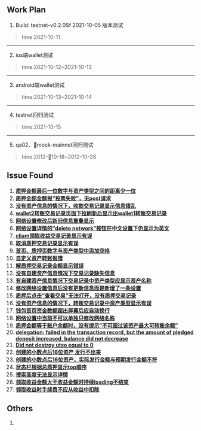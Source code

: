## Work Plan
1. Build: testnet-v0.2.0Sf 2021-10-05 版本测试
>   time:2021-10-11

***

2. ios端wallet测试
>   time:2021-10-12~2021-10-13

***

3. android端wallet测试
>   time:2021-10-13~2021-10-14

***

4. testnet回归测试
>   time:2021-10-15

***

5. qa02、mock-mainnet回归测试
>   time:2012-10-18~2012-10-28



## Issue Found
1. [**质押金额最后一位数字与资产类型之间的距离少一位**](https://github.com/FindoraNetwork/findora-electron-wallet/issues/131)
2. [**质押全部金额报“投票失败”，无post请求**](https://github.com/FindoraNetwork/findora-electron-wallet/issues/132)
3. [**没有资产信息的情况下，收款交易记录显示信息错乱**](https://github.com/FindoraNetwork/findora-iOS-wallet/issues/18)
4. [**wallet2转账交易记录页面下拉刷新后显示出wallet1转账交易记录**](https://github.com/FindoraNetwork/findora-iOS-wallet/issues/19)
5. [**网络设置修改后新旧信息重叠显示**](https://github.com/FindoraNetwork/findora-iOS-wallet/issues/20)
6. [**网络设置详情的“delete network”按钮在中文设置下仍显示为英文**](https://github.com/FindoraNetwork/findora-iOS-wallet/issues/21)
7. [**cliam领取收益交易记录显示有误**](https://github.com/FindoraNetwork/findora-iOS-wallet/issues/22)
8. [**取消质押交易记录显示有误**](https://github.com/FindoraNetwork/findora-iOS-wallet/issues/23)
9. [**首页、质押页数字与资产类型中添加空格**](https://github.com/FindoraNetwork/findora-android-wallet/issues/14)
10. [**自定义资产转账报错**](https://github.com/FindoraNetwork/findora-electron-wallet/issues/133)
11. [**解质押交易记录金额显示错误**](https://github.com/FindoraNetwork/findora-electron-wallet/issues/134)
12. [**没有自建资产信息情况下交易记录缺失信息**](https://github.com/FindoraNetwork/findora-android-wallet/issues/15)
13. [**有自建资产信息情况下交易记录中资产类型应显示资产名称**](https://github.com/FindoraNetwork/findora-android-wallet/issues/16)
14. [**修改网络设置信息后没有更新信息而是新增了一条设置**](https://github.com/FindoraNetwork/findora-android-wallet/issues/17)
15. [**质押后点击“查看交易”无法打开，没有质押交易记录**](https://github.com/FindoraNetwork/findora-android-wallet/issues/18)
16. [**没有资产信息的情况下，转账交易记录中资产类型显示有误**](https://github.com/FindoraNetwork/findora-iOS-wallet/issues/24)
17. [**钱包首页资金数额超出屏幕后应自动换行**](https://github.com/FindoraNetwork/findora-iOS-wallet/issues/25)
18. [**网络设置中当前不可以单独只修改网络名称**](https://github.com/FindoraNetwork/findora-iOS-wallet/issues/26)
19. [**质押金额等于账户余额时，没有提示“不可超过该资产最大可转账余额”**](https://github.com/FindoraNetwork/findora-electron-wallet/issues/135)
20. [**delegation: failed in the transaction record, but the amount of pledged deposit increased, balance did not decrease**](https://github.com/FindoraNetwork/platform/issues/65)
21. [**Did not destroy utxo equal to 0**](https://github.com/FindoraNetwork/platform/issues/66)
22. [**创建的小数点后16位资产 发行不出来**](https://github.com/FindoraNetwork/findora-electron-wallet/issues/136)
23. [**创建的小数点后16位资产，实际发行金额与预期发行金额不符**](https://github.com/FindoraNetwork/findora-electron-wallet/issues/137)
24. [**状态栏根据总质押显示top顺序**](https://github.com/FindoraNetwork/explorer/issues/24)
25. [**搜索高度无法显示详情**](https://github.com/FindoraNetwork/explorer/issues/25)
26. [**领取收益金额大于收益金额时持续loading不结束**](https://github.com/FindoraNetwork/findora-iOS-wallet/issues/27)
27. [**领取收益时手续费不应从收益中扣除**](https://github.com/FindoraNetwork/findora-iOS-wallet/issues/28)


## Others
1. 